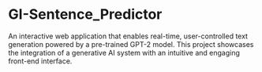 # GI-Sentence_Predictor
An interactive web application that enables real-time, user-controlled text generation powered by a pre-trained GPT-2 model. This project showcases the integration of a generative AI system with an intuitive and engaging front-end interface.
